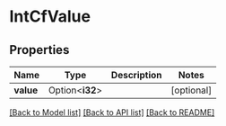 # IntCfValue

## Properties

Name | Type | Description | Notes
------------ | ------------- | ------------- | -------------
**value** | Option<**i32**> |  | [optional]

[[Back to Model list]](../README.md#documentation-for-models) [[Back to API list]](../README.md#documentation-for-api-endpoints) [[Back to README]](../README.md)


